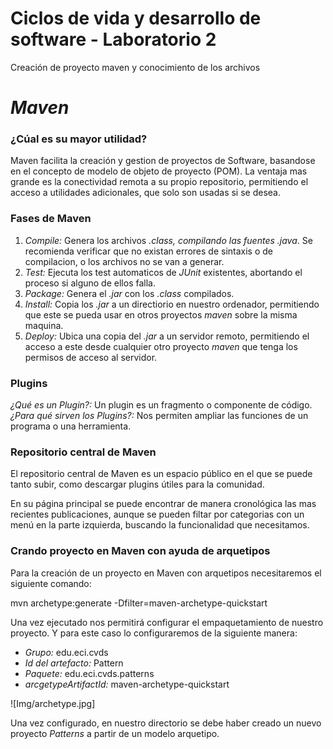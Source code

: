 ﻿# Ciclos de vida y desarrollo de software - Laboratorio 2
Creación de proyecto maven y conocimiento de los archivos

# *Maven*
### ¿Cúal es su mayor utilidad?
Maven facilita la creación y gestion de proyectos de Software, basandose en el
concepto de modelo de objeto de proyecto (POM).
La ventaja mas grande es la conectividad remota a su propio repositorio, permitiendo
el acceso a utilidades adicionales, que solo son usadas si se desea.

### Fases de Maven
1. *Compile:* Genera los archivos *.class, compilando las fuentes *.java**.
Se recomienda verificar que no existan errores de sintaxis o de compilacion, o 
los archivos no se van a generar.
2. *Test:* Ejecuta los test automaticos de *JUnit* existentes, abortando el
proceso si alguno de ellos falla.
3. *Package:* Genera el *.jar* con los *.class* compilados.
4. *Install:* Copia los *.jar* a un directiorio en nuestro ordenador, permitiendo
que este se pueda usar en otros proyectos *maven* sobre la misma maquina.
5. *Deploy:* Ubica una copia del *.jar* a un servidor remoto, permitiendo
el acceso a este desde cualquier otro proyecto *maven* que tenga los permisos
de acceso al servidor.

### Plugins
*¿Qué es un Plugin?:* Un plugin es un fragmento o componente de código.
*¿Para qué sirven los Plugins?:* Nos permiten ampliar las funciones de un programa o una herramienta.

### Repositorio central de Maven
El repositorio central de Maven es un espacio público en el que se puede tanto
subir, como descargar plugins útiles para la comunidad.

En su página principal se puede encontrar de manera cronológica las mas recientes 
publicaciones, aunque se pueden filtar por categorias con un menú en la parte 
izquierda, buscando la funcionalidad que necesitamos.

### Crando proyecto en Maven con ayuda de arquetipos
Para la creación de un proyecto en Maven con arquetipos necesitaremos el siguiente comando:

mvn archetype:generate -Dfilter=maven-archetype-quickstart

Una vez ejecutado nos permitirá configurar el empaquetamiento de nuestro proyecto.
Y para este caso lo configuraremos de la siguiente manera:
- *Grupo:* edu.eci.cvds
- *Id del artefacto:* Pattern
- *Paquete:* edu.eci.cvds.patterns
- *arcgetypeArtifactId:* maven-archetype-quickstart

![Img/archetype.jpg]

Una vez configurado, en nuestro directorio se debe haber creado un nuevo proyecto
*Patterns* a partir de un modelo arquetipo.
